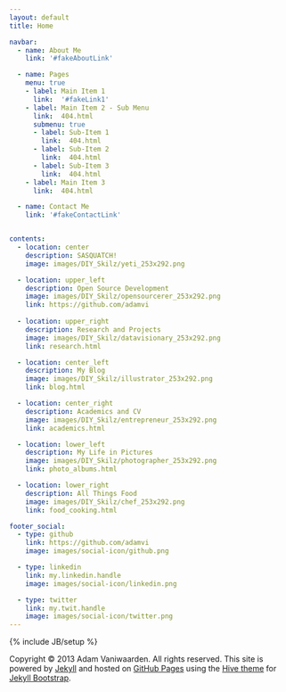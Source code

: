 ```yaml
---
layout: default
title: Home

navbar:
  - name: About Me
    link: '#fakeAboutLink'

  - name: Pages
    menu: true
    - label: Main Item 1
      link:  '#fakeLink1'
    - label: Main Item 2 - Sub Menu
      link:  404.html
      submenu: true
      - label: Sub-Item 1
        link:  404.html
      - label: Sub-Item 2
        link:  404.html
      - label: Sub-Item 3
        link:  404.html
    - label: Main Item 3
      link:  404.html

  - name: Contact Me
    link: '#fakeContactLink'


contents:
  - location: center
    description: SASQUATCH!
    image: images/DIY_Skilz/yeti_253x292.png

  - location: upper_left
    description: Open Source Development
    image: images/DIY_Skilz/opensourcerer_253x292.png
    link: https://github.com/adamvi
    
  - location: upper_right
    description: Research and Projects
    image: images/DIY_Skilz/datavisionary_253x292.png
    link: research.html

  - location: center_left
    description: My Blog
    image: images/DIY_Skilz/illustrator_253x292.png
    link: blog.html

  - location: center_right
    description: Academics and CV
    image: images/DIY_Skilz/entrepreneur_253x292.png
    link: academics.html

  - location: lower_left
    description: My Life in Pictures
    image: images/DIY_Skilz/photographer_253x292.png
    link: photo_albums.html

  - location: lower_right
    description: All Things Food
    image: images/DIY_Skilz/chef_253x292.png
    link: food_cooking.html

footer_social:
  - type: github
    link: https://github.com/adamvi
    image: images/social-icon/github.png

  - type: linkedin
    link: my.linkedin.handle
    image: images/social-icon/linkedin.png

  - type: twitter
    link: my.twit.handle
    image: images/social-icon/twitter.png
---
```

{% include JB/setup %}

Copyright © 2013 Adam Vaniwaarden. All rights reserved. This site is powered by [Jekyll](http://jekyllrb.com/) and hosted on [GitHub Pages](https://github.com) using the [Hive theme](https://github.com/adamvi/hive) for [Jekyll Bootstrap](http://jekyllbootstrap.com).